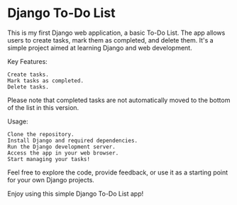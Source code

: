 # Django To-Do List

This is my first Django web application, a basic To-Do List. The app allows users to create tasks, mark them as completed, and delete them. It's a simple project aimed at learning Django and web development.

Key Features:

    Create tasks.
    Mark tasks as completed.
    Delete tasks.

Please note that completed tasks are not automatically moved to the bottom of the list in this version.

Usage:

    Clone the repository.
    Install Django and required dependencies.
    Run the Django development server.
    Access the app in your web browser.
    Start managing your tasks!

Feel free to explore the code, provide feedback, or use it as a starting point for your own Django projects.

Enjoy using this simple Django To-Do List app!
